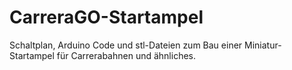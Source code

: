 # CarreraGO-Startampel
Schaltplan, Arduino Code und stl-Dateien zum Bau einer Miniatur-Startampel für Carrerabahnen und ähnliches.
